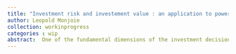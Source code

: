 ```yaml
---
title: "Investment risk and investement value : an application to power plants"
author: Leopold Monjoie
collection: workinprogress
categories : wip
abstract:  One of the fundamental dimensions of the investment decision is risk. This is particularly true for electricity producers because they are significant investments with long lifetimes and face significant uncertainties. To study this problem, we will establish in the first part a theoretical basis of risk analysis. We will present the approaches allowing players to value a risky investment in different ways. In particular, we will underline that each approach involves the analysis of a particular risk, but also specific assumptions about the relationship that an economic actor has with the risk. In a second part, we will propose a model describing a simplified version of a power plant. This representation will allow us to model in a complex way the estimates of income that an actor can receive in the electricity markets. The objective of this second part is to represent a risk profile specific to the revenues of a power plant. To do this, we will use empirical data from the French electricity market as well as several scenarios allowing us to have different assumptions about the players. This first model will be followed by an application of the valuation approaches proposed in the first step. This third part will thus give a risk-adjusted value of the income received in the electricity markets. We will conclude by analyzing the results of this valuation, which will shed light both on the theoretical questions raised by the use of the different methods, but also on the risks that may be observed on the electricity market in France during the period studied.
---
```



